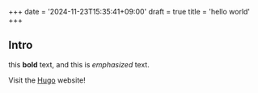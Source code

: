 +++
date = '2024-11-23T15:35:41+09:00'
draft = true
title = 'hello world'
+++

## Intro

this **bold** text, and this is *emphasized* text.

Visit the [Hugo](https://gohugo.io) website!
